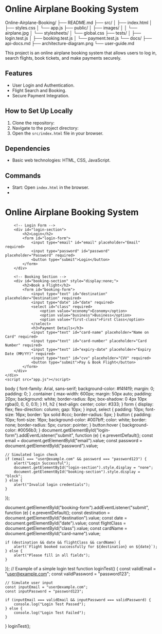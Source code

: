 
# Online Airplane Booking System
Online-Airplane-Booking/
├── README.md
├── src/
│   ├── index.html
│   ├── styles.css
│   └── app.js
├── public/
│   ├── images/
│   │   └── airplane.jpg
│   └── stylesheets/
│       └── global.css
├── tests/
│   ├── login.test.js
│   ├── booking.test.js
│   └── payment.test.js
└── docs/
    ├── api-docs.md
    ├── architecture-diagram.png
    └── user-guide.md


This project is an online airplane booking system that allows users to log in, search flights, book tickets, and make payments securely.

## Features
- User Login and Authentication.
- Flight Search and Booking.
- Secure Payment Integration.

## How to Set Up Locally
1. Clone the repository:
2. Navigate to the project directory:
3. Open the `src/index.html` file in your browser.

## Dependencies
- Basic web technologies: HTML, CSS, JavaScript.

## Commands
- Start: Open `index.html` in the browser.
- <!DOCTYPE html>
<html lang="en">
<head>
    <meta charset="UTF-8">
    <meta name="viewport" content="width=device-width, initial-scale=1.0">
    <title>Online Airplane Booking System</title>
    <link rel="stylesheet" href="styles.css">
</head>
<body>
    <div class="container">
        <h1>Online Airplane Booking System</h1>

        <!-- Login Form -->
        <div id="login-section">
            <h2>Login</h2>
            <form id="login-form">
                <input type="email" id="email" placeholder="Email" required>
                <input type="password" id="password" placeholder="Password" required>
                <button type="submit">Login</button>
            </form>
        </div>

        <!-- Booking Section -->
        <div id="booking-section" style="display:none;">
            <h2>Book a Flight</h2>
            <form id="booking-form">
                <input type="text" id="destination" placeholder="Destination" required>
                <input type="date" id="date" required>
                <select id="class" required>
                    <option value="economy">Economy</option>
                    <option value="business">Business</option>
                    <option value="first-class">First Class</option>
                </select>
                <h3>Payment Details</h3>
                <input type="text" id="card-name" placeholder="Name on Card" required>
                <input type="text" id="card-number" placeholder="Card Number" required>
                <input type="text" id="expiry-date" placeholder="Expiry Date (MM/YY)" required>
                <input type="text" id="cvv" placeholder="CVV" required>
                <button type="submit">Pay & Book Flight</button>
            </form>
        </div>
    </div>
    <script src="app.js"></script>
</body>
</html>
body {
    font-family: Arial, sans-serif;
    background-color: #f4f4f9;
    margin: 0;
    padding: 0;
}
.container {
    max-width: 600px;
    margin: 50px auto;
    padding: 20px;
    background: white;
    border-radius: 8px;
    box-shadow: 0 4px 10px rgba(0, 0, 0, 0.1);
}
h1, h2 {
    text-align: center;
    color: #333;
}
form {
    display: flex;
    flex-direction: column;
    gap: 10px;
}
input, select {
    padding: 10px;
    font-size: 16px;
    border: 1px solid #ccc;
    border-radius: 5px;
}
button {
    padding: 10px;
    font-size: 16px;
    background-color: #007bff;
    color: white;
    border: none;
    border-radius: 5px;
    cursor: pointer;
}
button:hover {
    background-color: #0056b3;
}
document.getElementById("login-form").addEventListener("submit", function (e) {
    e.preventDefault();
    const email = document.getElementById("email").value;
    const password = document.getElementById("password").value;

    // Simulated login check
    if (email === "user@example.com" && password === "password123") {
        alert("Login Successful");
        document.getElementById("login-section").style.display = "none";
        document.getElementById("booking-section").style.display = "block";
    } else {
        alert("Invalid login credentials");
    }
});

document.getElementById("booking-form").addEventListener("submit", function (e) {
    e.preventDefault();
    const destination = document.getElementById("destination").value;
    const date = document.getElementById("date").value;
    const flightClass = document.getElementById("class").value;
    const cardName = document.getElementById("card-name").value;

    if (destination && date && flightClass && cardName) {
        alert(`Flight booked successfully for ${destination} on ${date}`);
    } else {
        alert("Please fill in all fields");
    }
});
// Example of a simple login test
function loginTest() {
    const validEmail = "user@example.com";
    const validPassword = "password123";

    // Simulate user input
    const inputEmail = "user@example.com";
    const inputPassword = "password123";

    if (inputEmail === validEmail && inputPassword === validPassword) {
        console.log("Login Test Passed");
    } else {
        console.log("Login Test Failed");
    }
}
loginTest();

